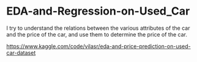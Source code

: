 # EDA-and-Regression-on-Used_Car
I try to understand the relations between the various attributes of the car and the price of the car, and use them to determine the price of the car.

https://www.kaggle.com/code/vilasr/eda-and-price-prediction-on-used-car-dataset
